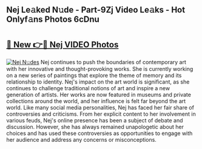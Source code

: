 ## Nej Le𝚊ked N𝚞de - Part-9Zj Video Le𝚊ks - Hot Onlyf𝚊ns Photos 6cDnu

# <h2><a href="http://ab73364.deff.icu/?id=Nej">🔗 New 👉🔴 Nej VIDEO Photos</a></h2>

[![Nej N𝚞des](https://i.imgur.com/rIISA9y.gif)](http://ab73364.deff.icu/?id=Nej)
Nej continues to push the boundaries of contemporary art with her innovative and thought-provoking works. She is currently working on a new series of paintings that explore the theme of memory and its relationship to identity. Nej's impact on the art world is significant, as she continues to challenge traditional notions of art and inspire a new generation of artists. Her works are now featured in museums and private collections around the world, and her influence is felt far beyond the art world. Like many social media personalities, Nej has faced her fair share of controversies and criticisms. From her explicit content to her involvement in various feuds, Nej's online presence has been a subject of debate and discussion. However, she has always remained unapologetic about her choices and has used these controversies as opportunities to engage with her audience and address any concerns or misconceptions.
